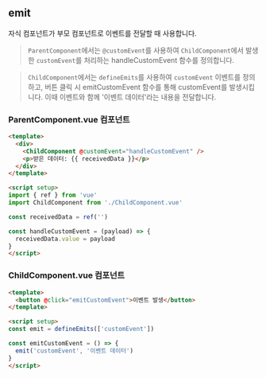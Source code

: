 ## emit

자식 컴포넌트가 부모 컴포넌트로 이벤트를 전달할 때 사용합니다.

> `ParentComponent`에서는 `@customEvent`를 사용하여 `ChildComponent`에서 발생한 `customEvent`를 처리하는 handleCustomEvent 함수를 정의합니다.

> `ChildComponent`에서는 `defineEmits`를 사용하여 `customEvent` 이벤트를 정의하고, 버튼 클릭 시 emitCustomEvent 함수를 통해 customEvent를 발생시킵니다. 이때 이벤트와 함께 '이벤트 데이터'라는 내용을 전달합니다.

### ParentComponent.vue 컴포넌트

```html
<template>
  <div>
    <ChildComponent @customEvent="handleCustomEvent" />
    <p>받은 데이터: {{ receivedData }}</p>
  </div>
</template>

<script setup>
import { ref } from 'vue'
import ChildComponent from './ChildComponent.vue'

const receivedData = ref('')

const handleCustomEvent = (payload) => {
  receivedData.value = payload
}
</script>
```

### ChildComponent.vue 컴포넌트

```html
<template>
  <button @click="emitCustomEvent">이벤트 발생</button>
</template>

<script setup>
const emit = defineEmits(['customEvent'])

const emitCustomEvent = () => {
  emit('customEvent', '이벤트 데이터')
}
</script>
```
